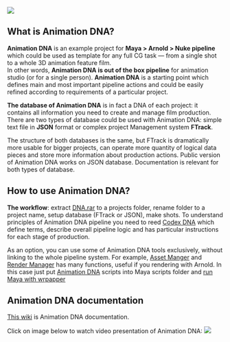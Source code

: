 ![](https://lh3.googleusercontent.com/-yzn5MCjzPaw/Vx9l-bmf1UI/AAAAAAAAFbU/3Lo9EKx7_wMVh3221gDBIKtIlndEgOvbACCo/s700/bannerDNA_home_01.jpg)

## What is Animation DNA?
**Animation DNA** is an example project for **Maya > Arnold > Nuke pipeline** which could be used as template for any full CG task — from a single shot to a whole 3D animation feature film.  
In other words, **Animation DNA is out of the box pipeline** for animation studio (or for a single person).  **Animation DNA** is a starting point which defines main and most important pipeline actions and could be easily refined according to requirements of a particular project.

**The database of Animation DNA** is in fact a DNA of each project: it contains all information you need to create and manage film production. There are two types of database could be used with Animation DNA: simple text file in **JSON** format or complex project Management system **FTrack**. 

The structure of both databases is the same, but FTrack is dramatically more usable for bigger projects, can operate more quantity of logical data pieces and store more information about production actions. Public version of Animation DNA works on JSON database. Documentation is relevant for both types of database.

## How to use Animation DNA?

**The workflow**: extract [DNA.rar](02-codex-dna#dna-archive) to a projects folder, rename folder to a project name, setup database (FTrack or JSON), make shots.
To understand principles of Animation DNA pipeline you need to reed [Codex DNA](https://github.com/kiryha/AnimationDNA/wiki/02-Codex-DNA) which define terms, describe overall pipeline logic and has particular instructions for each stage of production.

As an option, you can use some of Animation DNA tools exclusively, without linking to the whole pipeline system. For example, [Asset Manger](03-tools#asset-manager) and [Render Manager](03-tools#render-manager) has many functions, useful if you rendering with Arnold. In this case just put [Animation DNA](https://github.com/kiryha/AnimationDNA) scripts into Maya scripts folder and [run Maya with wrpapper](02-codex-dna#running-maya-and-nuke-with-wrappers)

## Animation DNA documentation
[This wiki](https://github.com/kiryha/AnimationDNA/wiki) is Animation DNA documentation.


Click on image below to watch video presentation of Animation DNA:
[![](https://lh3.googleusercontent.com/-JQbm7zDgwDA/Vz2dDBZ0WKI/AAAAAAAAFn8/yn3GHt6UePA3gTifU3loqM27vQAIiDaCACCo/s700/DNA_mov_shotProd_02.jpg)](https://www.youtube.com/watch?v=LOm3bAo80KI)